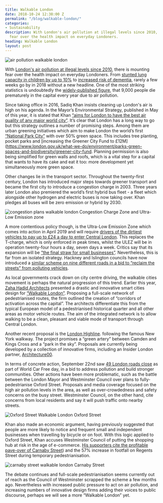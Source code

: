 ```yaml
---
title: Walkable London
date: 2018-10-24 12:38:00 Z
permalink: "/blog/walkable-london/"
categories:
- Sustainability
description: With London's air pollution at illegal levels since 2010, there is mounting
  fear over the health impact on everyday Londoners.
heading: Walkable London
layout: post
---
```


![air pollution walkable london](/uploads/air%20pollution%20walkable%20london.jpg)

With [London's air pollution at illegal levels since 2010](https://www.theguardian.com/uk-news/2018/jan/30/london-reaches-legal-air-pollution-limit-just-one-month-into-the-new-year), there is mounting fear over the health impact on everyday Londoners. From [stunted lung capacity in children by up to 10%](https://www.ft.com/content/9c2b9d92-a45b-11e8-8ecf-a7ae1beff35b) to [increased risk of dementia](https://www.theguardian.com/environment/2018/sep/18/air-pollution-causes-jump-in-dementia-risk-study-suggests), rarely a few weeks go by in 2018 without a new headline. One of the most striking statistics is undoubtedly the [widely-published figure](https://www.london.gov.uk/what-we-do/environment/london-environment-strategy), that 9,000 people die prematurely in the capital every year due to air pollution.  



Since taking office in 2016, Sadiq Khan insists cleaning up London's air is high on his agenda. In the Mayor’s Environmental Strategy, published in May of this year, it is stated that Khan [“aims for London to have the best air quality of any major world city”](lhttps://www.london.gov.uk/what-we-do/environment/london-environment-strategy). It’s clear that London has a long way to go but this strategy outlines a number of promising steps. Among them are urban greening initiatives which aim to make London the world’s first [“National Park City”](http://www.nationalparkcity.london) with over 50% green space. This includes tree planting, pocket parks and [increasing the Greener City Fund to £12M](https://www.london.gov.uk/what-we-do/environment/parks-green-spaces-and-biodiversity/greener-city-fund. Planning permission is also being simplified for green walls and roofs, which is a vital step for a capital that wants to have its cake and eat it too: more development yet simultaneously more green space.



Other changes lie in the transport sector. Throughout the twenty-first century, London has introduced major steps towards greener transport and became the first city to introduce a congestion charge in 2003. Three years later London also premiered the world’s first hybrid bus fleet - a fleet which alongside other hydrogen and electric buses is now taking over. Khan pledges all buses will be zero emission or hybrid by 2030.  

![congestion plans walkable london](/uploads/london%20congestion%20map%20walkable%20london.png) Congestion Charge Zone and Ultra-Low Emission zone



A more contentious policy though, is the Ultra-Low Emission Zone which comes into action in April 2019 and will require [drivers of the dirtiest vehicles to pay up to £24 a day to enter Central London](https://tfl.gov.uk/modes/driving/ultra-low-emission-zone ). This replaces the T-charge, which is only enforced in peak times, whilst the ULEZ will be in operation twenty-four hours a day, seven days a week. Critics say that its expansion will be [“the final straw for small businesses”](https://www.bbc.co.uk/news/uk-england-london-42183753). Nevertheless, this is far from an isolated strategy. Hackney and Islington councils have now introduced a [similar scheme on nine different roads in a bid to “reclaim the streets” from polluting vehicles](https://www.theguardian.com/environment/2018/aug/28/london-boroughs-islington-hackney-ultra-low-emission-zones).  



As local governments crack down on city centre driving, the walkable cities movement is perhaps the natural progression of this trend. Earlier this year,  [Zaha Hadid Architects](http://www.zaha-hadid.com/) presented a drastic and innovative smart cities design for [“Walkable London”](https://www.walkablelondon.co.uk/). Proposing a full-scale network of pedestrianised routes, the firm outlined the creation of “corridors of activation across the capital”. The architects differentiate this from the typical European model of a pedestrianised historical quarter and all other areas as motor vehicle routes. The aim of the integrated network is to allow walking to be a clean, pleasant and viable mode of transport through Central London.  



Another recent proposal is the [London Highline](https://www.telegraph.co.uk/property/uk/battle-tobuild-londons-highline-green-artery-camden-kings/).  following the famous New York walkway. The project promises a “green artery” between Camden and Kings Cross and a “park in the sky”. Proposals are currently being developed by a collection of innovative firms, including an Insider London partner, [Architecture00](http://www.architecture00.net/).



In terms of concrete action, September 22nd saw [49 London roads close](https://www.standard.co.uk/news/london/what-is-world-car-free-day-2018-what-road-closures-will-there-be-in-london-what-you-need-to-know-a3941691.html) as part of World Car Free day, in a bid to address pollution and build stronger communities. Other actions have been more problematic, such as the battle between the London Mayor and Westminster Council over plans to fully-pedestrianise Oxford Street. Proposals and media coverage focused on the high air pollution levels in the area, as well as over-crowdedness and safety concerns on the busy street. Westminster Council, on the other hand, cite concerns from local residents and say it will push traffic onto nearby streets.

![Oxford Street Walkable London](/uploads/oxford%20street%20walkable%20london.jpg) Oxford Street



Khan also made an economic argument, having previously suggested that people are more likely to notice and frequent small and independent businesses when travelling by bicycle or on foot. With this logic applied to Oxford Street, Khan accuses Westminster Council of putting the shopping hub at risk in the age of e-commerce. [His supporters cite the profitable pave-over of Carnaby Street](https://youtu.be/RrDFHMg9X1M)) and the 57% increase in footfall on Regents Street during temporary pedestrianisation.

![carnaby street walkable london](/uploads/carnaby%20street%20walkable%20london.jpg) Carnaby Street



The debate continues and full-scale pedestrianisation seems currently out of reach as the Council of Westminster scrapped the scheme a few months ago. Nevertheless with increased public pressure to act on air pollution, and increasing numbers of innovative design firms adding their voices to public discourse, perhaps we will see a more “Walkable London” yet.
